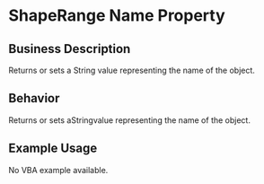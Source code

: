 # ShapeRange Name Property

## Business Description
Returns or sets a String value representing the name of the object.

## Behavior
Returns or sets aStringvalue representing the name of the object.

## Example Usage
No VBA example available.
